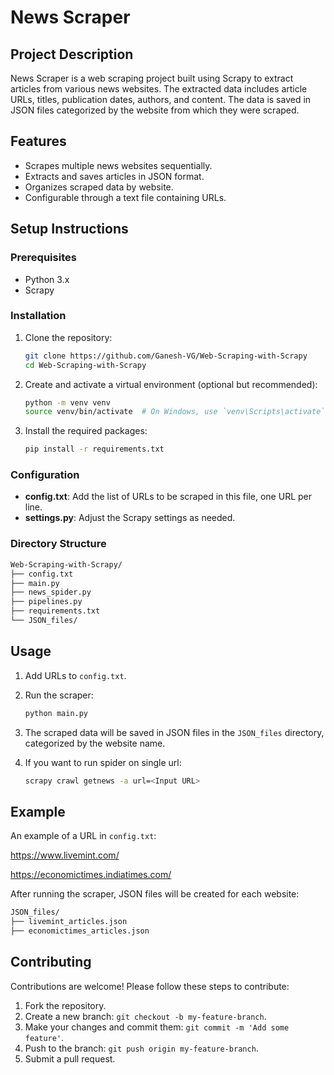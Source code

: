 # News Scraper

## Project Description

News Scraper is a web scraping project built using Scrapy to extract articles from various news websites. The extracted data includes article URLs, titles, publication dates, authors, and content. The data is saved in JSON files categorized by the website from which they were scraped.

## Features

- Scrapes multiple news websites sequentially.
- Extracts and saves articles in JSON format.
- Organizes scraped data by website.
- Configurable through a text file containing URLs.

## Setup Instructions

### Prerequisites

- Python 3.x
- Scrapy

### Installation

1. Clone the repository:

    ```sh
    git clone https://github.com/Ganesh-VG/Web-Scraping-with-Scrapy
    cd Web-Scraping-with-Scrapy
    ```

2. Create and activate a virtual environment (optional but recommended):

    ```sh
    python -m venv venv
    source venv/bin/activate  # On Windows, use `venv\Scripts\activate`
    ```

3. Install the required packages:

    ```sh
    pip install -r requirements.txt
    ```

### Configuration

- **config.txt**: Add the list of URLs to be scraped in this file, one URL per line.
- **settings.py**: Adjust the Scrapy settings as needed.

### Directory Structure

```sh
Web-Scraping-with-Scrapy/
├── config.txt
├── main.py
├── news_spider.py
├── pipelines.py
├── requirements.txt
└── JSON_files/
```

## Usage

1. Add URLs to `config.txt`.

2. Run the scraper:

    ```sh
    python main.py
    ```

3. The scraped data will be saved in JSON files in the `JSON_files` directory, categorized by the website name.

4. If you want to run spider on single url:

    ```sh
    scrapy crawl getnews -a url=<Input URL>  
    ```

## Example

An example of a URL in `config.txt`:

https://www.livemint.com/

https://economictimes.indiatimes.com/

After running the scraper, JSON files will be created for each website:

```sh
JSON_files/
├── livemint_articles.json
├── economictimes_articles.json
```

## Contributing

Contributions are welcome! Please follow these steps to contribute:

1. Fork the repository.
2. Create a new branch: `git checkout -b my-feature-branch`.
3. Make your changes and commit them: `git commit -m 'Add some feature'`.
4. Push to the branch: `git push origin my-feature-branch`.
5. Submit a pull request.

